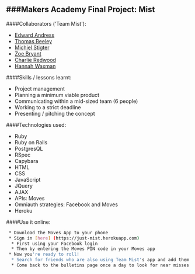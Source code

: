 ###Makers Academy Final Project: Mist
---------------------------

####Collaborators ('Team Mist'):
 * [Edward Andress](https://github.com/EdwardAndress)
 * [Thomas Beeley](https://github.com/tbeeley)
 * [Michiel Stigter](https://github.com/michielstigter)
 * [Zoe Bryant](https://github.com/zoeabryant)
 * [Charlie Redwood](https://github.com/M-E-T-H-O-Dman)
 * [Hannah Waxman](https://github.com/HanWax)

####Skills / lessons learnt:
 * Project management
  * Planning a minimum viable product
  * Communicating within a mid-sized team (6 people)
  * Working to a strict deadline
  * Presenting / pitching the concept

####Technologies used:
 * Ruby
 * Ruby on Rails
 * PostgresQL
 * RSpec
 * Capybara
 * HTML
 * CSS
 * JavaScript
 * JQuery
 * AJAX
 * APIs: Moves
 * Omniauth strategies: Facebook and Moves
 * Heroku

####Use it online:
```sh
 * Download the Moves App to your phone
 * Sign in [here] (https://just-mist.herokuapp.com)
  * First using your Facebook login
  * Then by entering the Moves PIN code in your Moves app
 * Now you're ready to roll!
  * Search for friends who are also using Team Mist's app and add them
  * Come back to the bulletins page once a day to look for near misses!
```
